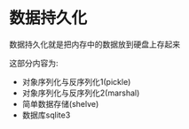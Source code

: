 # 数据持久化

数据持久化就是把内存中的数据放到硬盘上存起来

这部分内容为:

+ 对象序列化与反序列化1(pickle)
+ 对象序列化与反序列化2(marshal)
+ 简单数据存储(shelve)
+ 数据库sqlite3
